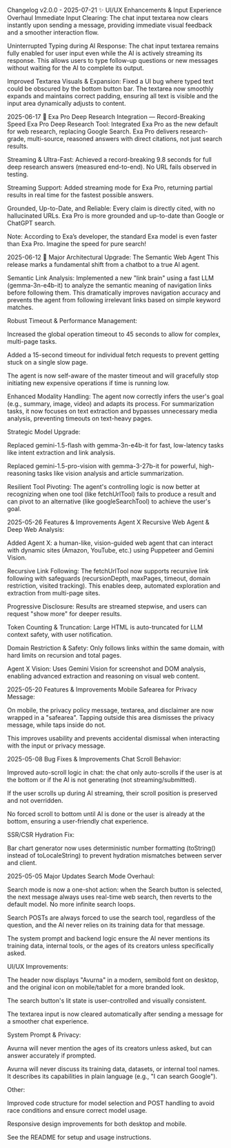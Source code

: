 Changelog
v2.0.0 - 2025-07-21
✨ UI/UX Enhancements & Input Experience Overhaul
Immediate Input Clearing: The chat input textarea now clears instantly upon sending a message, providing immediate visual feedback and a smoother interaction flow.

Uninterrupted Typing during AI Response: The chat input textarea remains fully enabled for user input even while the AI is actively streaming its response. This allows users to type follow-up questions or new messages without waiting for the AI to complete its output.

Improved Textarea Visuals & Expansion: Fixed a UI bug where typed text could be obscured by the bottom button bar. The textarea now smoothly expands and maintains correct padding, ensuring all text is visible and the input area dynamically adjusts to content.

2025-06-17
🚀 Exa Pro Deep Research Integration — Record-Breaking Speed
Exa Pro Deep Research Tool: Integrated Exa Pro as the new default for web research, replacing Google Search. Exa Pro delivers research-grade, multi-source, reasoned answers with direct citations, not just search results.

Streaming & Ultra-Fast: Achieved a record-breaking 9.8 seconds for full deep research answers (measured end-to-end). No URL fails observed in testing.

Streaming Support: Added streaming mode for Exa Pro, returning partial results in real time for the fastest possible answers.

Grounded, Up-to-Date, and Reliable: Every claim is directly cited, with no hallucinated URLs. Exa Pro is more grounded and up-to-date than Google or ChatGPT search.

Note: According to Exa’s developer, the standard Exa model is even faster than Exa Pro. Imagine the speed for pure search!

2025-06-12
🚀 Major Architectural Upgrade: The Semantic Web Agent
This release marks a fundamental shift from a chatbot to a true AI agent.

Semantic Link Analysis: Implemented a new "link brain" using a fast LLM (gemma-3n-e4b-it) to analyze the semantic meaning of navigation links before following them. This dramatically improves navigation accuracy and prevents the agent from following irrelevant links based on simple keyword matches.

Robust Timeout & Performance Management:

Increased the global operation timeout to 45 seconds to allow for complex, multi-page tasks.

Added a 15-second timeout for individual fetch requests to prevent getting stuck on a single slow page.

The agent is now self-aware of the master timeout and will gracefully stop initiating new expensive operations if time is running low.

Enhanced Modality Handling: The agent now correctly infers the user's goal (e.g., summary, image, video) and adapts its process. For summarization tasks, it now focuses on text extraction and bypasses unnecessary media analysis, preventing timeouts on text-heavy pages.

Strategic Model Upgrade:

Replaced gemini-1.5-flash with gemma-3n-e4b-it for fast, low-latency tasks like intent extraction and link analysis.

Replaced gemini-1.5-pro-vision with gemma-3-27b-it for powerful, high-reasoning tasks like vision analysis and article summarization.

Resilient Tool Pivoting: The agent's controlling logic is now better at recognizing when one tool (like fetchUrlTool) fails to produce a result and can pivot to an alternative (like googleSearchTool) to achieve the user's goal.

2025-05-26
Features & Improvements
Agent X Recursive Web Agent & Deep Web Analysis:

Added Agent X: a human-like, vision-guided web agent that can interact with dynamic sites (Amazon, YouTube, etc.) using Puppeteer and Gemini Vision.

Recursive Link Following: The fetchUrlTool now supports recursive link following with safeguards (recursionDepth, maxPages, timeout, domain restriction, visited tracking). This enables deep, automated exploration and extraction from multi-page sites.

Progressive Disclosure: Results are streamed stepwise, and users can request "show more" for deeper results.

Token Counting & Truncation: Large HTML is auto-truncated for LLM context safety, with user notification.

Domain Restriction & Safety: Only follows links within the same domain, with hard limits on recursion and total pages.

Agent X Vision: Uses Gemini Vision for screenshot and DOM analysis, enabling advanced extraction and reasoning on visual web content.

2025-05-20
Features & Improvements
Mobile Safearea for Privacy Message:

On mobile, the privacy policy message, textarea, and disclaimer are now wrapped in a "safearea". Tapping outside this area dismisses the privacy message, while taps inside do not.

This improves usability and prevents accidental dismissal when interacting with the input or privacy message.

2025-05-08
Bug Fixes & Improvements
Chat Scroll Behavior:

Improved auto-scroll logic in chat: the chat only auto-scrolls if the user is at the bottom or if the AI is not generating (not streaming/submitted).

If the user scrolls up during AI streaming, their scroll position is preserved and not overridden.

No forced scroll to bottom until AI is done or the user is already at the bottom, ensuring a user-friendly chat experience.

SSR/CSR Hydration Fix:

Bar chart generator now uses deterministic number formatting (toString() instead of toLocaleString) to prevent hydration mismatches between server and client.

2025-05-05
Major Updates
Search Mode Overhaul:

Search mode is now a one-shot action: when the Search button is selected, the next message always uses real-time web search, then reverts to the default model. No more infinite search loops.

Search POSTs are always forced to use the search tool, regardless of the question, and the AI never relies on its training data for that message.

The system prompt and backend logic ensure the AI never mentions its training data, internal tools, or the ages of its creators unless specifically asked.

UI/UX Improvements:

The header now displays "Avurna" in a modern, semibold font on desktop, and the original icon on mobile/tablet for a more branded look.

The search button's lit state is user-controlled and visually consistent.

The textarea input is now cleared automatically after sending a message for a smoother chat experience.

System Prompt & Privacy:

Avurna will never mention the ages of its creators unless asked, but can answer accurately if prompted.

Avurna will never discuss its training data, datasets, or internal tool names. It describes its capabilities in plain language (e.g., "I can search Google").

Other:

Improved code structure for model selection and POST handling to avoid race conditions and ensure correct model usage.

Responsive design improvements for both desktop and mobile.

See the README for setup and usage instructions.